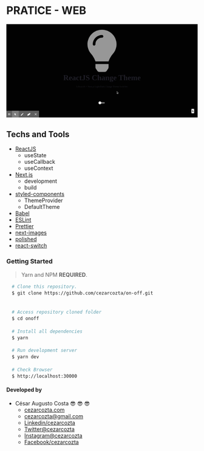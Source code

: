 # PRATICE - WEB

<div align="center">
  <img src="https://github.com/cezarcozta/on-off/blob/master/src/assets/ON%20_%20OFF.gif" alt ="on-off"/>
</div>

## Techs and Tools

- [ReactJS](https://reactjs.org/)
  - useState
  - useCallback
  - useContext
- [Next.js](https://nextjs.org/)
  - development
  - build
- [styled-components](https://styled-components.com/)
  - ThemeProvider
  - DefaultTheme
- [Babel](https://babeljs.io/)
- [ESLint](https://eslint.org/)
- [Prettier](https://prettier.io/)
- [next-images](https://www.npmjs.com/package/next-images)
- [polished](https://www.npmjs.com/package/polished)
- [react-switch](https://www.npmjs.com/package/react-switch)

### Getting Started

>Yarn and NPM **REQUIRED**.

```bash
  # Clone this repository.
  $ git clone https://github.com/cezarcozta/on-off.git


  # Access repository cloned folder
  $ cd onoff

  # Install all dependencies
  $ yarn

  # Run development server
  $ yarn dev

  # Check Browser
  $ http://localhost:30000
```

#### Developed by

- César Augusto Costa :sunglasses: :sunglasses: :sunglasses:
  - [cezarcozta.com](https://cezarcozta.com)
  - cezarcozta@gmail.com
  - [Linkedin/cezarcozta](www.linkedin.com/in/cezarcozta)
  - [Twitter@cezarcozta](www.twitter.com/cezarcozta)
  - [Instagram@cezarcozta](www.instagram.com/cezarcozta)
  - [Facebook/cezarcozta](www.facebook.com/cezarcozta)
